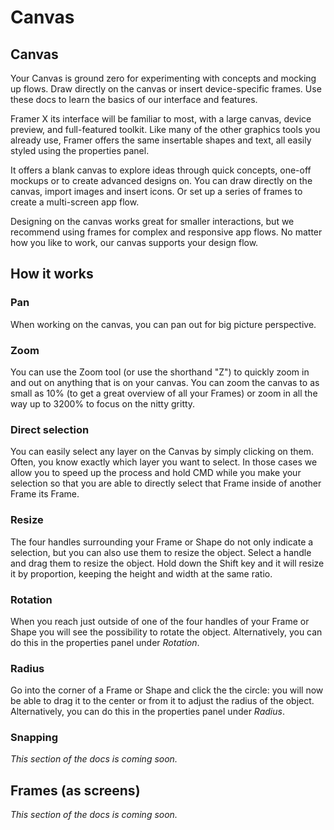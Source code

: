 # Canvas

## Canvas

Your Canvas is ground zero for experimenting with concepts and mocking up flows. Draw directly on the canvas or insert device-specific frames. Use these docs to learn the basics of our interface and features.

Framer X its interface will be familiar to most, with a large canvas, device preview, and full-featured toolkit. Like many of the other graphics tools you already use, Framer offers the same insertable shapes and text, all easily styled using the properties panel.

It offers a blank canvas to explore ideas through quick concepts, one-off mockups or to create advanced designs on. You can draw directly on the canvas, import images and insert icons. Or set up a series of frames to create a multi-screen app flow.

Designing on the canvas works great for smaller interactions, but we recommend using frames for complex and responsive app flows. No matter how you like to work, our canvas supports your design flow.[  
](https://framer.com/getstarted/guides/code/#preview)

## How it works

### Pan

When working on the canvas, you can pan out for big picture perspective.

### Zoom

You can use the Zoom tool \(or use the shorthand "Z"\) to quickly zoom in and out on anything that is on your canvas. You can zoom the canvas to as small as 10% \(to get a great overview of all your Frames\) or zoom in all the way up to 3200% to focus on the nitty gritty.

### Direct selection

You can easily select any layer on the Canvas by simply clicking on them. Often, you know exactly which layer you want to select. In those cases we allow you to speed up the process and hold CMD while you make your selection so that you are able to directly select that Frame inside of another Frame its Frame.

### Resize

The four handles surrounding your Frame or Shape do not only indicate a selection, but you can also use them to resize the object. Select a handle and drag them to resize the object. Hold down the Shift key and it will resize it by proportion, keeping the height and width at the same ratio.

### Rotation

When you reach just outside of one of the four handles of your Frame or Shape you will see the possibility to rotate the object. Alternatively, you can do this in the properties panel under _Rotation_.

### Radius

Go into the corner of a Frame or Shape and click the the circle: you will now be able to drag it to the center or from it to adjust the radius of the object. Alternatively, you can do this in the properties panel under _Radius_.

### Snapping

_This section of the docs is coming soon._

## Frames \(as screens\)

_This section of the docs is coming soon._






